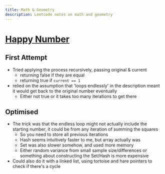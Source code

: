 ```yaml
---
title: Math & Geometry
description: Leetcode notes on math and geometry
---
```


# [Happy Number](https://leetcode.com/problems/happy-number/)

## First Attempt

- Tried applying the process recursively, passing original & current
  - returning false if they are equal
  - returning true if `current == 1`
- relied on the assumption that 'loops endlessly' in the description meant it would get back to the original number eventually
  - Either not true or it takes too many iterations to get there

## Optimised

- The trick was that the endless loop might not actually include the starting number, it could be from any iteration of summing the squares
  - So you need to store all previous iterations
  - Hash seems intuitively faster to me, but array actually was
  - Set was also slower somehow, and used more memory
  - Either random variance from small sample size/differences or something about constructing the Set/Hash is more expensive
- Could also do it with a linked list, using tortoise and hare pointers to check if there's a cycle
